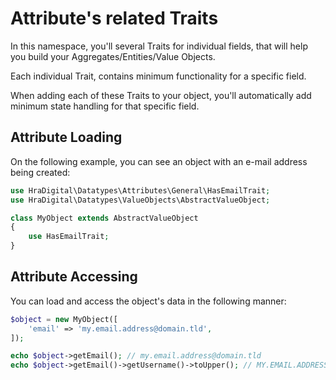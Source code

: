 # Attribute's related Traits

In this namespace, you'll several Traits for individual fields, that will help you build your Aggregates/Entities/Value Objects.

Each individual Trait, contains minimum functionality for a specific field.

When adding each of these Traits to your object, you'll automatically add minimum state handling for that specific field.

## Attribute Loading

On the following example, you can see an object with an e-mail address being created:

```php
use HraDigital\Datatypes\Attributes\General\HasEmailTrait;
use HraDigital\Datatypes\ValueObjects\AbstractValueObject;

class MyObject extends AbstractValueObject
{
    use HasEmailTrait;
}
```

## Attribute Accessing

You can load and access the object's data in the following manner:

```php
$object = new MyObject([
    'email' => 'my.email.address@domain.tld',
]);

echo $object->getEmail(); // my.email.address@domain.tld
echo $object->getEmail()->getUsername()->toUpper(); // MY.EMAIL.ADDRESS

```
